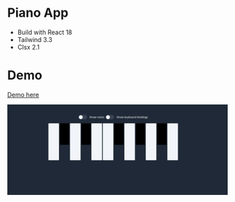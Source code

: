 # Piano App

* Build with React 18
* Tailwind 3.3
* Clsx 2.1

# Demo
[Demo here](https://pianoappnyg.netlify.app)

![Alt Text](https://raw.githubusercontent.com/MrNyG25/piano-app-reactjs/master/Animation.gif)

